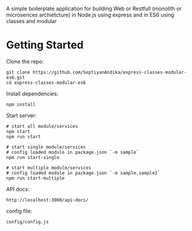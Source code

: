 A simple boilerplate application for building Web or Restfull (monolith or microserices archietcture) in Node.js using express and in ES6 using classes and modular


# Getting Started
Clone the repo:

	git clone https://github.com/SeptiyanAndika/express-classes-modular-es6.git
	cd express-classes-modular-es6

Install dependencies:

	npm install

Start server:
	
	# start all module/services
	npm start
	npm run start

	# start single module/services
	# config loaded module in package.json `-m sample`
	npm run start-single

	# start multiple module/services
	# config loaded module in package.json `-m sample,sample2`
	npm run start-multiple

API docs:

	http://localhost:3000/api-docs/

config file:

	config/config.js